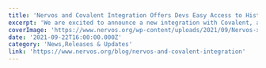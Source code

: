 ```yaml
---
title: 'Nervos and Covalent Integration Offers Devs Easy Access to Historical Blockchain Data'
excerpt: 'We are excited to announce a new integration with Covalent, a leading provider of indexing solutions for blockchains, that some builders on Nervos may already be familiar with. Having partnered with u'
coverImage: 'https://www.nervos.org/wp-content/uploads/2021/09/Nervos-x-Covalent-01-810x456.png'
date: '2021-09-22T16:00:00.000Z'
category: 'News,Releases & Updates'
link: 'https://www.nervos.org/blog/nervos-and-covalent-integration'
---
```


